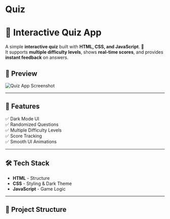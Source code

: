 # Quiz
# 🧠 Interactive Quiz App

A simple **interactive quiz** built with **HTML, CSS, and JavaScript**. 🎯  
It supports **multiple difficulty levels**, shows **real-time scores**, and provides **instant feedback** on answers.  

## 📸 Preview
![Quiz App Screenshot]()  

---

## 🚀 Features
✅ Dark Mode UI  
✅ Randomized Questions  
✅ Multiple Difficulty Levels  
✅ Score Tracking  
✅ Smooth UI Animations  

---

## 🛠 Tech Stack
- **HTML** - Structure  
- **CSS** - Styling & Dark Theme  
- **JavaScript** - Game Logic  

---

## 📂 Project Structure
